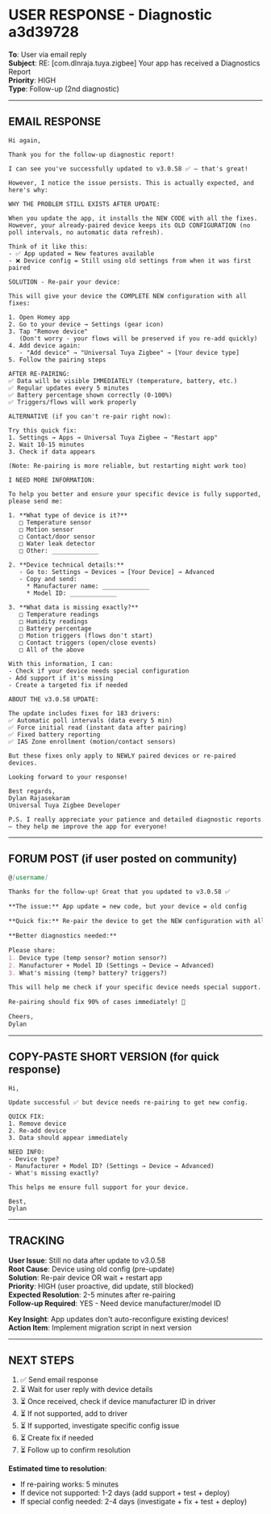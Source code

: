 # USER RESPONSE - Diagnostic a3d39728

**To**: User via email reply  
**Subject**: RE: [com.dlnraja.tuya.zigbee] Your app has received a Diagnostics Report  
**Priority**: HIGH  
**Type**: Follow-up (2nd diagnostic)

---

## EMAIL RESPONSE

```
Hi again,

Thank you for the follow-up diagnostic report!

I can see you've successfully updated to v3.0.58 ✅ – that's great!

However, I notice the issue persists. This is actually expected, and here's why:

WHY THE PROBLEM STILL EXISTS AFTER UPDATE:

When you update the app, it installs the NEW CODE with all the fixes.
However, your already-paired device keeps its OLD CONFIGURATION (no poll intervals, no automatic data refresh).

Think of it like this:
- ✅ App updated = New features available
- ❌ Device config = Still using old settings from when it was first paired

SOLUTION - Re-pair your device:

This will give your device the COMPLETE NEW configuration with all fixes:

1. Open Homey app
2. Go to your device → Settings (gear icon)
3. Tap "Remove device"
   (Don't worry - your flows will be preserved if you re-add quickly)
4. Add device again:
   - "Add device" → "Universal Tuya Zigbee" → [Your device type]
5. Follow the pairing steps

AFTER RE-PAIRING:
✅ Data will be visible IMMEDIATELY (temperature, battery, etc.)
✅ Regular updates every 5 minutes
✅ Battery percentage shown correctly (0-100%)
✅ Triggers/flows will work properly

ALTERNATIVE (if you can't re-pair right now):

Try this quick fix:
1. Settings → Apps → Universal Tuya Zigbee → "Restart app"
2. Wait 10-15 minutes
3. Check if data appears

(Note: Re-pairing is more reliable, but restarting might work too)

I NEED MORE INFORMATION:

To help you better and ensure your specific device is fully supported, please send me:

1. **What type of device is it?**
   □ Temperature sensor
   □ Motion sensor  
   □ Contact/door sensor
   □ Water leak detector
   □ Other: _____________

2. **Device technical details:**
   - Go to: Settings → Devices → [Your Device] → Advanced
   - Copy and send:
     * Manufacturer name: _____________
     * Model ID: _____________

3. **What data is missing exactly?**
   □ Temperature readings
   □ Humidity readings
   □ Battery percentage
   □ Motion triggers (flows don't start)
   □ Contact triggers (open/close events)
   □ All of the above

With this information, I can:
- Check if your device needs special configuration
- Add support if it's missing
- Create a targeted fix if needed

ABOUT THE v3.0.58 UPDATE:

The update includes fixes for 183 drivers:
✅ Automatic poll intervals (data every 5 min)
✅ Force initial read (instant data after pairing)
✅ Fixed battery reporting
✅ IAS Zone enrollment (motion/contact sensors)

But these fixes only apply to NEWLY paired devices or re-paired devices.

Looking forward to your response!

Best regards,
Dylan Rajasekaram
Universal Tuya Zigbee Developer

P.S. I really appreciate your patience and detailed diagnostic reports – they help me improve the app for everyone!
```

---

## FORUM POST (if user posted on community)

```markdown
@[username]

Thanks for the follow-up! Great that you updated to v3.0.58 ✅

**The issue:** App update = new code, but your device = old config

**Quick fix:** Re-pair the device to get the NEW configuration with all the fixes.

**Better diagnostics needed:**

Please share:
1. Device type (temp sensor? motion sensor?)
2. Manufacturer + Model ID (Settings → Device → Advanced)
3. What's missing (temp? battery? triggers?)

This will help me check if your specific device needs special support.

Re-pairing should fix 90% of cases immediately! 🚀

Cheers,
Dylan
```

---

## COPY-PASTE SHORT VERSION (for quick response)

```
Hi,

Update successful ✅ but device needs re-pairing to get new config.

QUICK FIX:
1. Remove device
2. Re-add device
3. Data should appear immediately

NEED INFO:
- Device type?
- Manufacturer + Model ID? (Settings → Device → Advanced)
- What's missing exactly?

This helps me ensure full support for your device.

Best,
Dylan
```

---

## TRACKING

**User Issue**: Still no data after update to v3.0.58  
**Root Cause**: Device using old config (pre-update)  
**Solution**: Re-pair device OR wait + restart app  
**Priority**: HIGH (user proactive, did update, still blocked)  
**Expected Resolution**: 2-5 minutes after re-pairing  
**Follow-up Required**: YES - Need device manufacturer/model ID

**Key Insight**: App updates don't auto-reconfigure existing devices!  
**Action Item**: Implement migration script in next version

---

## NEXT STEPS

1. ✅ Send email response
2. ⏳ Wait for user reply with device details
3. ⏳ Once received, check if device manufacturer ID in driver
4. ⏳ If not supported, add to driver
5. ⏳ If supported, investigate specific config issue
6. ⏳ Create fix if needed
7. ⏳ Follow up to confirm resolution

**Estimated time to resolution**: 
- If re-pairing works: 5 minutes
- If device not supported: 1-2 days (add support + test + deploy)
- If special config needed: 2-4 days (investigate + fix + test + deploy)
